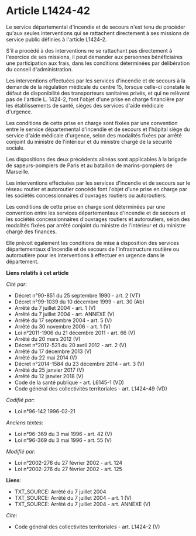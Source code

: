 # Article L1424-42

Le service départemental d'incendie et de secours n'est tenu de procéder qu'aux seules interventions qui se rattachent
directement à ses missions de service public définies à l'article L1424-2.

S'il a procédé à des interventions ne se rattachant pas directement à l'exercice de ses missions, il peut demander aux
personnes bénéficiaires une participation aux frais, dans les conditions déterminées par délibération du conseil
d'administration. 

Les interventions effectuées par les services d'incendie et de secours à la demande de la régulation médicale du centre 15,
lorsque celle-ci constate le défaut de disponibilité des transporteurs sanitaires privés, et qui ne relèvent pas de l'article
L. 1424-2, font l'objet d'une prise en charge financière par les établissements de santé, sièges des services d'aide médicale
d'urgence. 

Les conditions de cette prise en charge sont fixées par une convention entre le service départemental d'incendie et de
secours et l'hôpital siège du service d'aide médicale d'urgence, selon des modalités fixées par arrêté conjoint du ministre
de l'intérieur et du ministre chargé de la sécurité sociale. 

Les dispositions des deux précédents alinéas sont applicables à la brigade de sapeurs-pompiers de Paris et au bataillon de
marins-pompiers de Marseille. 

Les interventions effectuées par les services d'incendie et de secours sur le réseau routier et autoroutier concédé font
l'objet d'une prise en charge par les sociétés concessionnaires d'ouvrages routiers ou autoroutiers. 

Les conditions de cette prise en charge sont déterminées par une convention entre les services départementaux d'incendie et
de secours et les sociétés concessionnaires d'ouvrages routiers et autoroutiers, selon des modalités fixées par arrêté
conjoint du ministre de l'intérieur et du ministre chargé des finances. 

Elle prévoit également les conditions de mise à disposition des services départementaux d'incendie et de secours de
l'infrastructure routière ou autoroutière pour les interventions à effectuer en urgence dans le département.

**Liens relatifs à cet article**

_Cité par_:

  - Décret n°90-851 du 25 septembre 1990 - art. 2 (VT)
  - Décret n°99-1039 du 10 décembre 1999 - art. 30 (Ab)
  - Arrêté du 7 juillet 2004 - art. 1 (V)
  - Arrêté du 7 juillet 2004 - art. ANNEXE (V)
  - Arrêté du 17 septembre 2004 - art. 5 (V)
  - Arrêté du 30 novembre 2006 - art. 1 (V)
  - Loi n°2011-1906 du 21 décembre 2011 - art. 66 (V)
  - Arrêté du 20 mars 2012 (V)
  - Décret n°2012-521 du 20 avril 2012 - art. 2 (V)
  - Arrêté du 17 décembre 2013 (V)
  - Arrêté du 22 mai 2014 (V)
  - Décret n°2014-1584 du 23 décembre 2014 - art. 3 (V)
  - Arrêté du 25 janvier 2017 (V)
  - Arrêté du 12 janvier 2018 (V)
  - Code de la santé publique - art. L6145-1 (VD)
  - Code général des collectivités territoriales - art. L1424-49 (VD)

_Codifié par_:

  - Loi n°96-142 1996-02-21

_Anciens textes_:

  - Loi n°96-369 du 3 mai 1996 - art. 42 (V)
  - Loi n°96-369 du 3 mai 1996 - art. 55 (V)

_Modifié par_:

  - Loi n°2002-276 du 27 février 2002 - art. 124
  - Loi n°2002-276 du 27 février 2002 - art. 125

**Liens**:

  - TXT_SOURCE: Arrêté du 7 juillet 2004
  - TXT_SOURCE: Arrêté du 7 juillet 2004 - art. 1 (V)
  - TXT_SOURCE: Arrêté du 7 juillet 2004 - art. ANNEXE (V)

_Cite_:

  - Code général des collectivités territoriales - art. L1424-2 (V)
